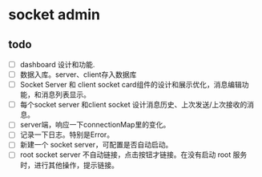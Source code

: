 # socket admin

## todo
- [ ] dashboard 设计和功能. 
- [ ] 数据入库。server、client存入数据库 
- [ ] Socket Server 和 client socket card组件的设计和展示优化，消息编辑功能，和消息列表显示。  
- [ ] 每个socket server 和client socket 设计消息历史、上次发送/上次接收的消息。
- [ ] server端，响应一下connectionMap里的变化。
- [ ] 记录一下日志。特别是Error。
- [ ] 新建一个 socket server，可配置是否自动启动。
- [ ] root socket server 不自动链接，点击按钮才链接。在没有启动 root 服务时，进行其他操作，提示链接。
